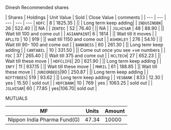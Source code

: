 
Dinesh Recommended shares

| Shares | Holdings | Unit Value | Sold | Close Value | comments |
| --- 	 | ---      | ---        | ---  | ---
| `HDFC`      | 8   | 1825.35    | || | Long term keep adding|
| `INDUSINDBK`| 26  | 522.40     |  || NA |
| `ZENTEC`    | 52  | 76.40      | ||  NA |
| `JSLHISAR`  | 48  | 88.90      | || Wait till 100 and come out |
| `ASIANPAINT`| 6   | 1814       | || Wait till it moves |
| `APLLTD` |  10 | 919 | || wait till 1150 and come out |
| `ASHOKLEY` | 276 | 54.10 | || Wait till 90- 100 and come out |
| `BANKBESS` | 60  | 261.30 | || Long temr keep adding |
| `CANTABIL` | 10  | 331.50 | || Come out once you see +ve numbers |
| `FDC`     | 37  | 265.40 | || Wait till 375 and come out |
| `HCLTECH`| 27  | 652.23 | || Wait till these move |
| `HDFCLIFE`| 20 | 621.90 | || Long term keep adding |
| `INFY`    | 11 | 937.15 | || Wait till these move |
| `MHRIL`   | 61 | 188.85 | || Wait till these move |
| `JUNIORBEES`|90 | 250.87 | || Long term keep adding |
| `NIFTYBEES`| 519 | 93.62 | || Long term keep adding |
| `YESBANK`  | 833 | 12.30 | yes | 15.50 | sold out |
| `HDFCBANK`| 10 | 769    | yes | 1063.25 | sold out |
| `JSLHISAR`| 60 | 77.85  | yes|106.70| sold out |

MUTUALS

| MF | Units | Amount |
| --- 	 | ---      | ---        |
| Nippon India Pharma Fund(G) | 47.34 | 10000 |

